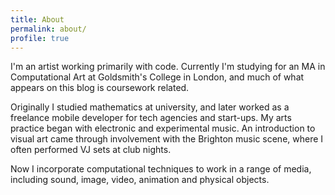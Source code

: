 ```yaml
---
title: About
permalink: about/
profile: true
---
```


I'm an artist working primarily with code. Currently I'm studying for an MA in Computational Art at Goldsmith's College in London, and much of what appears on this blog is coursework related.

Originally I studied mathematics at university, and later worked as a freelance mobile developer for tech agencies and start-ups. My arts practice began with electronic and experimental music. An introduction to visual art came through involvement with the Brighton music scene, where I often performed VJ sets at club nights.

Now I incorporate computational techniques to work in a range of media, including sound, image, video, animation and physical objects. 
